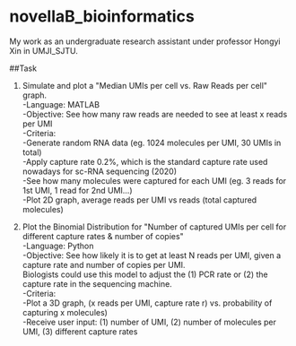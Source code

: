 # novellaB_bioinformatics
My work as an undergraduate research assistant under professor Hongyi Xin in UMJI_SJTU.

##Task
1. Simulate and plot a "Median UMIs per cell vs. Raw Reads per cell" graph.  
   -Language: MATLAB  
   -Objective: See how many raw reads are needed to see at least x reads per UMI  
   -Criteria:   
    -Generate random RNA data (eg. 1024 molecules per UMI, 30 UMIs in total)  
    -Apply capture rate 0.2%, which is the standard capture rate used nowadays for sc-RNA sequencing (2020)  
    -See how many molecules were captured for each UMI (eg. 3 reads for 1st UMI, 1 read for 2nd UMI...)  
    -Plot 2D graph, average reads per UMI vs reads (total captured molecules)  
        
2. Plot the Binomial Distribution for "Number of captured UMIs per cell for different capture rates & number of copies"  
   -Language: Python  
   -Objective: See how likely it is to get at least N reads per UMI, given a capture rate and number of copies per UMI.<br />Biologists could use this model to adjust the (1) PCR rate or (2) the capture rate in the sequencing machine.  
   -Criteria:  
    -Plot a 3D graph, (x reads per UMI, capture rate r) vs. probability of capturing x molecules)  
    -Receive user input: (1) number of UMI, (2) number of molecules per UMI, (3) different capture rates  
 

